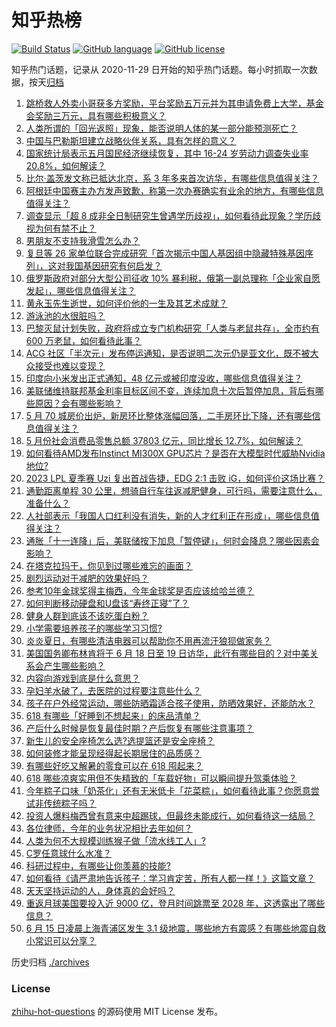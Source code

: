 # 知乎热榜
[![Build Status](https://github.com/ToWeLong/zhihu-hot-questions/workflows/CI/badge.svg)](https://github.com/ToWeLong/zhihu-hot-questions/actions)
[![GitHub language](https://img.shields.io/badge/language-golang-orange.svg)](https://golang.org/)
[![GitHub license](https://img.shields.io/github/license/ToWeLong/zhihu-hot-questions)](https://github.com/ToWeLong/zhihu-hot-questions/blob/main/LICENSE)

知乎热门话题，记录从 2020-11-29 日开始的知乎热门话题。每小时抓取一次数据，按天[归档](./archives)

<!-- BEGIN -->

1. [跳桥救人外卖小哥获多方奖励，平台奖励五万元并为其申请免费上大学，基金会奖励三万元，具有哪些积极意义？](https://www.zhihu.com/question/606578224)
1. [人类所谓的「回光返照」现象，能否说明人体的某一部分能预测死亡？](https://www.zhihu.com/question/604924796)
1. [中国与巴勒斯坦建立战略伙伴关系，具有怎样的意义？](https://www.zhihu.com/question/606588484)
1. [国家统计局表示五月国民经济继续恢复，其中 16-24 岁劳动力调查失业率 20.8%，如何解读？](https://www.zhihu.com/question/606724950)
1. [比尔·盖茨发文称已抵达北京，系 3 年多来首次访华，有哪些信息值得关注？](https://www.zhihu.com/question/606659062)
1. [阿根廷中国赛主办方发声致歉，称第一次办赛确实有业余的地方，有哪些信息值得关注？](https://www.zhihu.com/question/606707001)
1. [调查显示「超 8 成非全日制研究生曾遇学历歧视」，如何看待此现象？学历歧视为何有禁不止？](https://www.zhihu.com/question/606123591)
1. [男朋友不支持我滑雪怎么办？](https://www.zhihu.com/question/605791470)
1. [复旦等 26 家单位联合完成研究「首次揭示中国人基因组中隐藏特殊基因序列」，这对我国基因研究有何启发？](https://www.zhihu.com/question/606708628)
1. [俄罗斯政府对部分大型公司征收 10% 暴利税，俄第一副总理称「企业家自愿发起」，哪些信息值得关注？](https://www.zhihu.com/question/606574864)
1. [黄永玉先生逝世，如何评价他的一生及其艺术成就？](https://www.zhihu.com/question/606596968)
1. [游泳池的水很脏吗？](https://www.zhihu.com/question/602727856)
1. [巴黎灭鼠计划失败，政府将成立专门机构研究「人类与老鼠共存」，全市约有 600 万老鼠，如何看待此事？](https://www.zhihu.com/question/606715659)
1. [ACG 社区「半次元」发布停运通知，是否说明二次元仍是亚文化，既不被大众接受也难以变现？](https://www.zhihu.com/question/606337901)
1. [印度向小米发出正式通知，48 亿元或被印度没收，哪些信息值得关注？](https://www.zhihu.com/question/606368662)
1. [美联储维持联邦基金利率目标区间不变，连续加息十次后暂停加息，背后有哪些原因？会有哪些影响？](https://www.zhihu.com/question/606703794)
1. [5 月 70 城房价出炉，新房环比整体涨幅回落，二手房环比下降，还有哪些信息值得关注？](https://www.zhihu.com/question/606718995)
1. [5 月份社会消费品零售总额 37803 亿元，同比增长 12.7%，如何解读？](https://www.zhihu.com/question/606724328)
1. [如何看待AMD发布Instinct MI300X GPU芯片？是否在大模型时代威胁Nvidia地位?](https://www.zhihu.com/question/606505567)
1. [2023 LPL 夏季赛 Uzi 复出首战告捷，EDG 2:1 击败 iG，如何评价这场比赛？](https://www.zhihu.com/question/606583572)
1. [通勤距离单程 30 公里，想骑自行车往返减肥健身，可行吗，需要注意什么，准备什么？](https://www.zhihu.com/question/606231661)
1. [人社部表示「我国人口红利没有消失，新的人才红利正在形成」，哪些信息值得关注？](https://www.zhihu.com/question/606658603)
1. [通胀「十一连降」后，美联储按下加息「暂停键」，何时会降息？哪些因素会影响？](https://www.zhihu.com/question/606705955)
1. [在塔克拉玛干，你见到过哪些难忘的画面？](https://www.zhihu.com/question/605319378)
1. [剧烈运动对于减肥的效果好吗？](https://www.zhihu.com/question/596228975)
1. [参考10年金球奖得主梅西，今年金球奖是否应该给哈兰德？](https://www.zhihu.com/question/606580752)
1. [如何判断移动硬盘和U盘该“寿终正寝”了？](https://www.zhihu.com/question/605381411)
1. [健身人群到底该不该吃蛋白粉？](https://www.zhihu.com/question/604036685)
1. [小学需要培养孩子的哪些学习习惯?](https://www.zhihu.com/question/604716287)
1. [炎炎夏日，有哪些清洁电器可以帮助你不用再流汗狼狈做家务？](https://www.zhihu.com/question/603623778)
1. [美国国务卿布林肯将于 6 月 18 日至 19 日访华，此行有哪些目的？对中美关系会产生哪些影响？](https://www.zhihu.com/question/606641194)
1. [内容向游戏到底是什么意思？](https://www.zhihu.com/question/461250137)
1. [孕妇羊水破了，去医院的过程要注意些什么？](https://www.zhihu.com/question/364309169)
1. [孩子在户外经常运动，哪些防晒霜适合孩子使用，防晒效果好，还能防水？](https://www.zhihu.com/question/600225473)
1. [618 有哪些「好睡到不想起来」的床品清单？](https://www.zhihu.com/question/602604098)
1. [产后什么时候是恢复最佳时期？产后恢复有哪些注意事项？](https://www.zhihu.com/question/553639278)
1. [新生儿的安全座椅怎么选?选提篮还是安全座椅？](https://www.zhihu.com/question/528521623)
1. [如何装修才能呈现经得起长期居住的品质感？](https://www.zhihu.com/question/599260834)
1. [有哪些好吃又解暑的零食可以在 618 囤起来？](https://www.zhihu.com/question/602603299)
1. [618 哪些凉爽实用但不失精致的「车载好物」可以瞬间提升驾乘体验？](https://www.zhihu.com/question/602610928)
1. [今年粽子口味「奶茶化」还有无米低卡「花菜粽」，如何看待此事？你愿意尝试非传统粽子吗？](https://www.zhihu.com/question/606587455)
1. [投资人爆料梅西曾有意来中超踢球，但最终未能成行，如何看待这一结局？](https://www.zhihu.com/question/606640897)
1. [各位律师，今年的业务状况相比去年如何？](https://www.zhihu.com/question/605985755)
1. [人类为何不大规模训练猴子做「流水线工人」?](https://www.zhihu.com/question/597376599)
1. [C罗任意球什么水准？](https://www.zhihu.com/question/328057195)
1. [科研过程中，有哪些让你羡慕的技能?](https://www.zhihu.com/question/382865988)
1. [如何看待《请严肃地告诉孩子：学习肯定苦，所有人都一样！》这篇文章？](https://www.zhihu.com/question/606593393)
1. [天天坚持运动的人，身体真的会好吗？](https://www.zhihu.com/question/52045333)
1. [重返月球美国要投入近 9000 亿，登月时间跳票至 2028 年，这透露出了哪些信息？](https://www.zhihu.com/question/606394948)
1. [6 月 15 日凌晨上海青浦区发生 3.1 级地震，哪些地方有震感？有哪些地震自救小常识可以分享？](https://www.zhihu.com/question/606684158)

<!-- END -->

历史归档 [./archives](./archives)


### License
[zhihu-hot-questions](https://github.com/towelong/zhihu-hot-questions) 的源码使用 MIT License 发布。